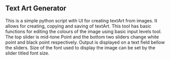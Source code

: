 ## Text Art Generator

This is a simple python script with UI for creating textArt from images.
It allows for creating, copying and saving of textArt.
This tool has basic functions for editing the colours of the image using basic input levels tool.
The top slider is mid-tone Point and the bottom two sliders change white point and black point respectively.
Output is displayed on a text field bellow the sliders.
Size of the font used to display the image can be set by the slider titled font size.
